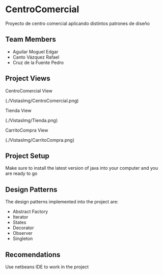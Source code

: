 # CentroComercial

Proyecto de centro comercial aplicando distintos patrones de diseño

## Team Members

* Aguilar Moguel Edgar
* Canto Vázquez Rafael
* Cruz de la Fuente Pedro

## Project Views

CentroComercial View

(./VistasImg/CentroComercial.png)

Tienda View

(./VistasImg/Tienda.png)

CarritoCompra View

(./VistasImg/CarritoCompra.png)

## Project Setup

Make sure to install the latest version of java into your computer and you are ready to go

## Design Patterns

The design patterns implemented into the project are: 

* Abstract Factory
* Iterator
* States
* Decorator
* Observer
* Singleton

## Recomendations

Use netbeans IDE to work in the project